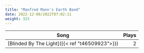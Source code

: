 ```yaml
---
title: "Manfred Mann's Earth Band"
date: 2022-12-08/2022T07:02:11
weight: 323
---
```




 Song | Plays 
----- | -----:
[Blinded By The Light]({{< ref "t46509923">}}) | 2
